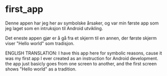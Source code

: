 # first_app

Denne appen har jeg her av symbolske årsaker, og var min første app som jeg laget som en intruksjon til Android utvikling.

Det eneste appen gjør er å gå fra et skjerm til en annen, der første skjerm viser "Hello world" som tradisjon.

ENGLISH TRANSLATION:
I have this app here for symbolic reasons, cause it was my first app I ever created as an instruction for Android development.
the app just basicly goes from one screen to another, and the first screen shows "Hello world" as a tradition.
